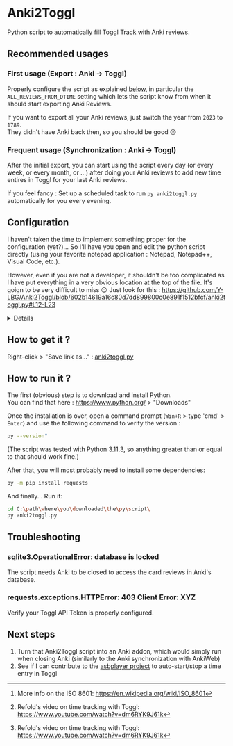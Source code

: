 # Anki2Toggl

Python script to automatically fill Toggl Track with Anki reviews.

## Recommended usages

### First usage (Export : Anki -> Toggl)

Properly configure the script as explained [below](#configuration), in particular the `ALL_REVIEWS_FROM_DTIME` setting which lets the script know from when it should start exporting Anki Reviews.

If you want to export all your Anki reviews, just switch the year from `2023` to `1789`.<br>They didn't have Anki back then, so you should be good 😜

### Frequent usage (Synchronization : Anki -> Toggl)

After the initial export, you can start using the script every day (or every week, or every month, or ...) after doing your Anki reviews to add new time entires in Toggl for your last Anki reviews.

If you feel fancy : Set up a scheduled task to run `py anki2toggl.py` automatically for you every evening.

## Configuration
I haven't taken the time to implement something proper for the configuration (yet?)... So I'll have you open and edit the python script directly (using your favorite notepad application : Notepad, Notepad++, Visual Code, etc.).

However, even if you are not a developer, it shouldn't be too complicated as I have put everything in a very obvious location at the top of the file. It's goign to be very difficult to miss 😉 Just look for this :
https://github.com/Y-LBG/Anki2Toggl/blob/602b14619a16c80d7dd899800c0e891f1512bfcf/anki2toggl.py#L12-L23

<details>
<summary>Details</summary>

| Variable | Description | ... |
|---|---|---|
| ANKI_PROFILE | Anki's profile from which you want to export the reviews<br><br>Default: `User 1` (Anki's default profile, if like me, you couldn't be bothered with modifying it) | If you don't know, simply press `Ctrl+Shift+P` (or go to `File` > `Switch Profile`) in Anki to find the list of profiles. |
| ALL_REVIEWS_FROM_DTIME | Date/Time (in ISO format[^1]) from which you want to export your Anki reviews.<br><br>Default: `2023-01-01T00:00:00Z` | All your reviews after that date/time will be synchronized from Anki to Toggl.<br>This date/time should only be useful for the very first synchronization. After that, it will only synchronize new Anki reviews. |
| BATCHING_ANKI_REVIEWS<br>_THRESHOLD_IN_SEC | Interval of time (in seconds) between 2 card reviews for which those should be considered as part of the same "review session".<br><br>Default: `120` (after testing, it seemed to produce the "better-looking" results in Toggl) | Indeed, Anki reviews are "per card".<br>However, you most probably don't want one time entry in Toggl for each card you reviewed.<br>This setting allows you to batch multiple, yet close (in time), Anki card reviews into a single time entry in Toggl.<br><br>If set to `0`, Anki card reviews won't get batched and will be exported as-is in Toggl. |
| API_TOKEN | Your Toggl API token. | More info on where to find it here : https://support.toggl.com/en/articles/3116844-where-is-my-api-key-located |
| WORKSPACE_NAME | Name of your Toggl workspace. | Can be found here : https://track.toggl.com/organization/workspaces |
| PROJECT_NAME | Name of the Toggl project in which the time entry will be added.<br><br>Default: `Priming` (Following Refold's recommendation[^2]) | Can be found here : https://track.toggl.com/projects/<br>The project should have been previously created in Toggl. |
| TIME_ENTRY_DESCRIPTION | Description of the created time entries.<br><br>Default: `Anki Review` (Following Refold's recommendation[^2]) | |
</details>

## How to get it ?

Right-click > "Save link as..." :
[anki2toggl.py](https://raw.githubusercontent.com/Y-LBG/Anki2Toggl/master/anki2toggl.py)

## How to run it ?

The first (obvious) step is to download and install Python.<br>
You can find that here : https://www.python.org/ > "Downloads"

Once the installation is over, open a command prompt (`Win+R` > type 'cmd' > `Enter`) and use the following command to verify the version :
```bash
py --version"
```
(The script was tested with Python 3.11.3, so anything greater than or equal to that should work fine.)

After that, you will most probably need to install some dependencies:
```bash
py -m pip install requests
```

And finally... Run it:
```bash
cd C:\path\where\you\downloaded\the\py\script\
py anki2toggl.py
```

## Troubleshooting

### sqlite3.OperationalError: database is locked
The script needs Anki to be closed to access the card reviews in Anki's database.

### requests.exceptions.HTTPError: 403 Client Error: XYZ
Verify your Toggl API Token is properly configured.

## Next steps

1. Turn that Anki2Toggl script into an Anki addon, which would simply run when closing Anki (similarly to the Anki synchronization with AnkiWeb)
2. See if I can contribute to the [asbplayer project](https://github.com/killergerbah/asbplayer/) to auto-start/stop a time entry in Toggl

[^1]: More info on the ISO 8601: https://en.wikipedia.org/wiki/ISO_8601
[^2]: Refold's video on time tracking with Toggl: https://www.youtube.com/watch?v=dm6RYK9J61k
